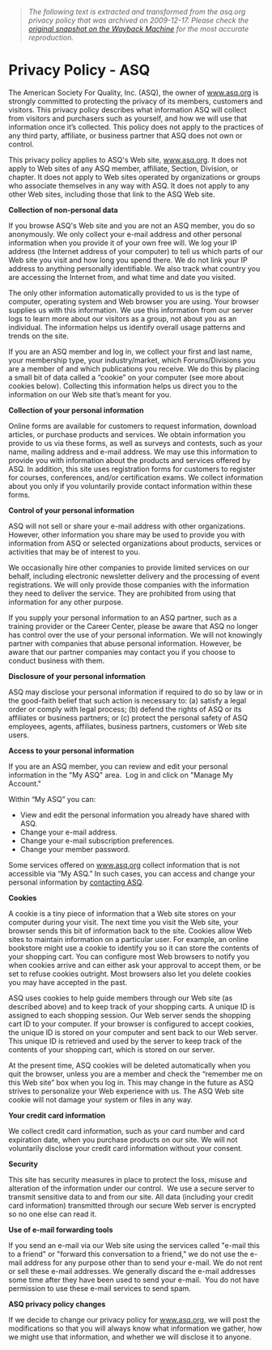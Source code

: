 > *The following text is extracted and transformed from the asq.org privacy policy that was archived on 2009-12-17. Please check the [original snapshot on the Wayback Machine](https://web.archive.org/web/20091217145708id_/http%3A//www.asq.org/privacy-policy.html) for the most accurate reproduction.*

# Privacy Policy - ASQ

The American Society For Quality, Inc. (ASQ), the owner of www.asq.org is strongly committed to protecting the privacy of its members, customers and visitors. This privacy policy describes what information ASQ will collect from visitors and purchasers such as yourself, and how we will use that information once it’s collected. This policy does not apply to the practices of any third party, affiliate, or business partner that ASQ does not own or control. 

This privacy policy applies to ASQ's Web site, www.asq.org. It does not apply to Web sites of any ASQ member, affiliate, Section, Division, or chapter. It does not apply to Web sites operated by organizations or groups who associate themselves in any way with ASQ. It does not apply to any other Web sites, including those that link to the ASQ Web site. 

**Collection of non-personal data**

If you browse ASQ's Web site and you are not an ASQ member, you do so anonymously. We only collect your e-mail address and other personal information when you provide it of your own free will. We log your IP address (the Internet address of your computer) to tell us which parts of our Web site you visit and how long you spend there. We do not link your IP address to anything personally identifiable. We also track what country you are accessing the Internet from, and what time and date you visited. 

The only other information automatically provided to us is the type of computer, operating system and Web browser you are using. Your browser supplies us with this information. We use this information from our server logs to learn more about our visitors as a group, not about you as an individual. The information helps us identify overall usage patterns and trends on the site. 

If you are an ASQ member and log in, we collect your first and last name, your membership type, your industry/market, which Forums/Divisions you are a member of and which publications you receive. We do this by placing a small bit of data called a “cookie” on your computer (see more about cookies below). Collecting this information helps us direct you to the information on our Web site that’s meant for you. 

**Collection of your personal information**

Online forms are available for customers to request information, download articles, or purchase products and services. We obtain information you provide to us via these forms, as well as surveys and contests, such as your name, mailing address and e-mail address. We may use this information to provide you with information about the products and services offered by ASQ. In addition, this site uses registration forms for customers to register for courses, conferences, and/or certification exams. We collect information about you only if you voluntarily provide contact information within these forms. 

**Control of your personal information**

ASQ will not sell or share your e-mail address with other organizations. However, other information you share may be used to provide you with information from ASQ or selected organizations about products, services or activities that may be of interest to you. 

We occasionally hire other companies to provide limited services on our behalf, including electronic newsletter delivery and the processing of event registrations. We will only provide those companies with the information they need to deliver the service. They are prohibited from using that information for any other purpose. 

If you supply your personal information to an ASQ partner, such as a training provider or the Career Center, please be aware that ASQ no longer has control over the use of your personal information. We will not knowingly partner with companies that abuse personal information. However, be aware that our partner companies may contact you if you choose to conduct business with them. 

**Disclosure of your personal information**

ASQ may disclose your personal information if required to do so by law or in the good-faith belief that such action is necessary to: (a) satisfy a legal order or comply with legal process; (b) defend the rights of ASQ or its affiliates or business partners; or (c) protect the personal safety of ASQ employees, agents, affiliates, business partners, customers or Web site users. 

**Access to your personal information**

If you are an ASQ member, you can review and edit your personal information in the "My ASQ" area.  Log in and click on "Manage My Account." 

Within “My ASQ” you can: 

  * View and edit the personal information you already have shared with ASQ. 
  * Change your e-mail address. 
  * Change your e-mail subscription preferences. 
  * Change your member password. 



Some services offered on www.asq.org collect information that is not accessible via “My ASQ.” In such cases, you can access and change your personal information by [contacting ASQ](https://web.archive.org/contact-asq.html).

**Cookies**

A cookie is a tiny piece of information that a Web site stores on your computer during your visit. The next time you visit the Web site, your browser sends this bit of information back to the site. Cookies allow Web sites to maintain information on a particular user. For example, an online bookstore might use a cookie to identify you so it can store the contents of your shopping cart. You can configure most Web browsers to notify you when cookies arrive and can either ask your approval to accept them, or be set to refuse cookies outright. Most browsers also let you delete cookies you may have accepted in the past. 

ASQ uses cookies to help guide members through our Web site (as described above) and to keep track of your shopping carts. A unique ID is assigned to each shopping session. Our Web server sends the shopping cart ID to your computer. If your browser is configured to accept cookies, the unique ID is stored on your computer and sent back to our Web server. This unique ID is retrieved and used by the server to keep track of the contents of your shopping cart, which is stored on our server. 

At the present time, ASQ cookies will be deleted automatically when you quit the browser, unless you are a member and check the “remember me on this Web site” box when you log in. This may change in the future as ASQ strives to personalize your Web experience with us. The ASQ Web site cookie will not damage your system or files in any way. 

**Your credit card information**

We collect credit card information, such as your card number and card expiration date, when you purchase products on our site. We will not voluntarily disclose your credit card information without your consent. 

**Security**

This site has security measures in place to protect the loss, misuse and alteration of the information under our control.  We use a secure server to transmit sensitive data to and from our site. All data (including your credit card information) transmitted through our secure Web server is encrypted so no one else can read it. 

**Use of e-mail forwarding tools**

If you send an e-mail via our Web site using the services called "e-mail this to a friend" or "forward this conversation to a friend," we do not use the e-mail address for any purpose other than to send your e-mail. We do not rent or sell these e-mail addresses. We generally discard the e-mail addresses some time after they have been used to send your e-mail.  You do not have permission to use these e-mail services to send spam. 

**ASQ privacy policy changes**

If we decide to change our privacy policy for www.asq.org, we will post the modifications so that you will always know what information we gather, how we might use that information, and whether we will disclose it to anyone. 
